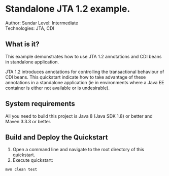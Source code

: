 Standalone JTA 1.2 example.
===

Author: Sundar
Level: Intermediate<br/>
Technologies: JTA, CDI<br/>

What is it?
---

This example demonstrates how to use JTA 1.2 annotations and CDI beans in standalone application.

JTA 1.2 introduces annotations for controlling the transactional behaviour of CDI beans.
This quickstart indicate how to take advantage of these annotations in a standalone application
(ie in environments where a Java EE container is either not available or is undesirable).


System requirements
---

All you need to build this project is Java 8 (Java SDK 1.8) or better and Maven 3.3.3 or better.


Build and Deploy the Quickstart
---

1. Open a command line and navigate to the root directory of this quickstart.
2. Execute quickstart:

```
mvn clean test
```
